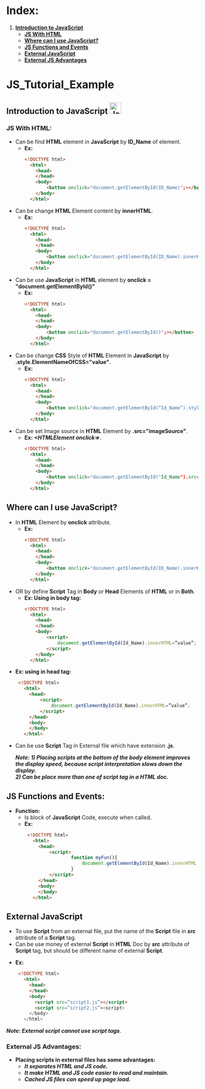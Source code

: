 # Index:
  1) [**Introduction to JavaScript**](#Introduction-to-JavaScript)
      * [**JS With HTML**](#JS-With-HTML)
      * [**Where can I use JavaScript?**](#Where-can-I-use-JavaScript?)      
      * [**JS Functions and Events**](#JS-Functions-and-Events)
      * [**External JavaScript**](#External-JavaScript)      
      * [**External JS Advantages**](#External-JS-Advantages)      
      
      
      
      

# JS_Tutorial_Example
## Introduction to JavaScript <img src="http://innovativeteams.net/wp-content/uploads/2017/01/jsLogo.png" alt="JavaSript" width="30" height="30"/> 
<!-- <img src="http://innovativeteams.net/wp-content/uploads/2017/01/jsLogo.png" alt="JavaSript" width="30" height="30"/> -->
### JS With HTML:
* Can be find **HTML** element in **JavaScript** by **ID_Name** of element.
    - **Ex:**
        ```html 
        <!DOCTYPE html>   
          <html>
            <head>
            </head>
            <body>
                <button onclick="document.getElementById(ID_Name)";></button>
            </body>
          </html>
      ```        
* Can be change **HTML** Element content by **innerHTML**.  
    - **Ex:**
        ```html 
        <!DOCTYPE html>   
          <html>
            <head>
            </head>
            <body>
                <button onclick="document.getElementById(ID_Name).innerHTML = "Value Changed";></button>
            </body>
          </html>
      ```        
*	Can be use **JavaScript** in **HTML** element by **onclick = "document.getElementById()"**
    - **Ex:**
        ```html 
        <!DOCTYPE html>   
          <html>
            <head>
            </head>
            <body>
                <button onclick="document.getElementById()";></button>
            </body>
          </html>
      ```    
*	Can be change **CSS** Style of **HTML** Element in **JavaScript** by **.style.ElementNameOfCSS="value"**.
    - **Ex:**
        ```html 
        <!DOCTYPE html>   
          <html>
            <head>
            </head>
            <body>
                <button onclick="document.getElementById(“Id_Name”).style.element_of_CSS = "value";></button>
            </body>
          </html>
      ```    
*	Can be set Image source in **HTML** Element by **.src="imageSource"**.
    - **Ex:** ***<HTMLElement onclick=></HTMLElement>***.
        ```html 
        <!DOCTYPE html>   
          <html>
            <head>
            </head>
            <body>
                <button onclick="document.getElementById("Id_Name").src="pathOfIMG";></button>
            </body>
          </html>
      ```        
## Where can I use JavaScript?

* In **HTML** Element by **onclick** attribute.
    - **Ex:**
        ```html 
        <!DOCTYPE html>   
          <html>
            <head>
            </head>
            <body>
                <button onclick="document.getElementById(ID_Name).innerHTML = "Value";></button>
            </body>
          </html>
      ```     
*	OR by define **Script** Tag in **Body** or **Head** Elements of **HTML** or in **Both**.
    - **Ex: Using in body tag:**
        ```html 
        <!DOCTYPE html>   
          <html>
            <head>
            </head>
            <body>
                <script>
                    document.getElementById(Id_Name).innerHTML=”value”;
                </script>
            </body>
          </html>
      ``` 
   - **Ex: using in head tag:**
       ```html 
        <!DOCTYPE html>   
          <html>
            <head>
                <script>
                    document.getElementById(Id_Name).innerHTML=”value”;
                </script>            
            </head>
            <body>
            </body>
          </html>
     ```       
*	Can be use **Script** Tag in External file which have extension **.js**. 

      ***Note: 1) Placing scripts at the bottom of the body element improves the display speed, because script interpretation slows down the display.*** <br/>
            ***2) Can be place more than one of script tag in a HTML doc.***

## JS Functions and Events:
  *	**Function:**
    -	Is block of **JavaScript** Code, execute when called.
     - **Ex:**
         ```html 
          <!DOCTYPE html>   
            <html>
              <head>
                  <script>
                          function myFun(){
                              document.getElementById(Id_Name).innerHTML = “value”;
                          }
                  </script>            
              </head>
              <body>
              </body>
            </html>
       ```             
       
## External JavaScript

*	To use **Script** from an external file, put the name of the **Script** file in ***src*** attribute of a **Script** tag.
*	Can be use money of external **Script**  in **HTML** Doc by ***src*** attribute of **Script** tag, but should be different name of external **Script**.
  -	**Ex:** 
       ```html 
        <!DOCTYPE html>   
          <html>
            <head>         
            </head>
            <body>
              <script src=”script1.js”></script>
              <script src=”script2.js”><script>                
            </body>
          </html>
     ```  


***Note: External script cannot use script tags***.

### External JS Advantages:
* **Placing scripts in external files has some advantages:**
  - ***It separates HTML and JS code.***
  - ***It make HTML and JS code easier to read and maintain.***
  - ***Cached JS files can speed up page load.***

